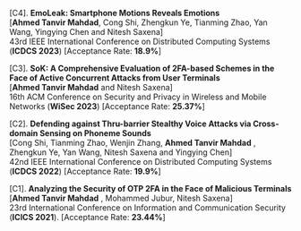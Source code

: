[C4]. **EmoLeak: Smartphone Motions Reveals Emotions**  
   [**Ahmed Tanvir Mahdad**, Cong Shi, Zhengkun Ye, Tianming Zhao, Yan Wang, Yingying Chen and Nitesh Saxena]   
   43rd IEEE International Conference on Distributed Computing Systems (**ICDCS 2023**) [Acceptance Rate: **18.9%**]

[C3]. **SoK: A Comprehensive Evaluation of 2FA-based Schemes in the Face of Active Concurrent  Attacks from User Terminals**  
   [**Ahmed Tanvir Mahdad** and Nitesh Saxena]  
   16th ACM Conference on Security and Privacy in Wireless and Mobile Networks (**WiSec 2023**) [Acceptance Rate: **25.37%**]

[C2]. **Defending against Thru-barrier Stealthy Voice Attacks via Cross-domain Sensing on Phoneme Sounds**  
   [Cong Shi, Tianming Zhao, Wenjin Zhang, **Ahmed Tanvir Mahdad** , Zhengkun Ye, Yan Wang, Nitesh Saxena and Yingying Chen]  
   42nd IEEE International Conference on Distributed Computing Systems (**ICDCS 2022**) [Acceptance Rate: **19.9%**]

[C1]. **Analyzing the Security of OTP 2FA in the Face of Malicious Terminals**  
   [**Ahmed Tanvir Mahdad** , Mohammed Jubur, Nitesh Saxena]  
   23rd International Conference on Information and Communication Security (**ICICS 2021**). [Acceptance Rate: **23.44%**]
